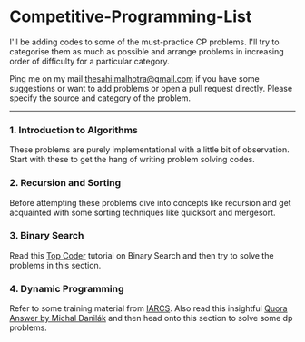 # Competitive-Programming-List
I'll be adding codes to some of the must-practice CP problems. I'll try to categorise them as much as possible and arrange problems in increasing order of difficulty for a particular category. 

Ping me on my mail [thesahilmalhotra@gmail.com](mailto:thesahilmalhotra@gmail.com) if you have some suggestions or want to add problems or open a pull request directly. Please specify the source and category of the problem. 

----

### 1. Introduction to Algorithms
These problems are purely implementational with a little bit of observation. Start with these to get the hang of writing problem solving codes. 

### 2. Recursion and Sorting
Before attempting these problems dive into concepts like recursion and get acquainted with some sorting techniques like quicksort and mergesort. 

### 3. Binary Search 
Read this [Top Coder](https://www.topcoder.com/community/competitive-programming/tutorials/binary-search/) tutorial on Binary Search and then try to solve the problems in this section.  

### 4. Dynamic Programming
Refer to some training material from [IARCS](http://www.iarcs.org.in/inoi/online-study-material/topics/dp-tiling.php). Also read this insightful [Quora Answer by Michal Danilák](https://www.quora.com/Are-there-any-good-resources-or-tutorials-for-dynamic-programming-DP-besides-the-TopCoder-tutorial/answer/Michal-Danil%C3%A1k) and then head onto this section to solve some dp problems. 


